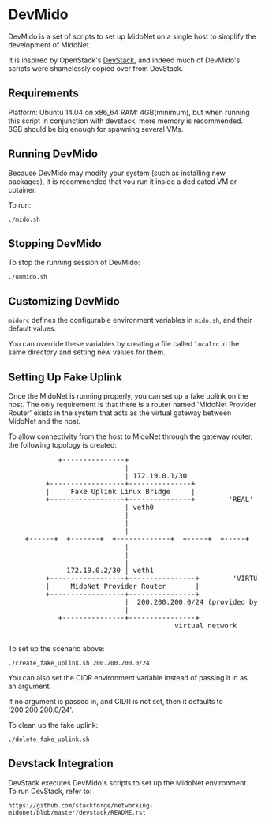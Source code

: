 DevMido
=======

DevMido is a set of scripts to set up MidoNet on a single host to simplify
the development of MidoNet.

It is inspired by OpenStack's
[DevStack](https://github.com/openstack-dev/devstack), and indeed much of
DevMido's scripts were shamelessly copied over from DevStack.


Requirements
------------

Platform: Ubuntu 14.04 on x86_64
RAM: 4GB(minimum), but when running this script in
     conjunction with devstack, more memory is recommended.
     8GB should be big enough for spawning several VMs.


Running DevMido
---------------

Because DevMido may modify your system (such as installing new packages),
it is recommended that you run it inside a dedicated VM or cotainer.

To run:

    ./mido.sh


Stopping DevMido
----------------

To stop the running session of DevMido:

    ./unmido.sh


Customizing DevMido
-------------------

`midorc` defines the configurable environment variables in `mido.sh`, and
their default values.

You can override these variables by creating a file called `localrc` in the
same directory and setting new values for them.


Setting Up Fake Uplink
----------------------

Once the MidoNet is running properly, you can set up a fake uplink on the
host.  The only requirement is that there is a router named
'MidoNet Provider Router' exists in the system that acts as the virtual gateway
between MidoNet and the host.

To allow connectivity from the host to MidoNet through the gateway router,
the following topology is created:

<pre>
            +---------------+
                            |
                            | 172.19.0.1/30
         +------------------+---------------+
         |     Fake Uplink Linux Bridge     |
         +------------------+---------------+        'REAL' WORLD
                            | veth0
                            |
                            |
                            |
    +------+  +-------+  +-------------+  +-----+  +-----+
                            |
                            |
                            |
              172.19.0.2/30 | veth1
         +------------------+----------------+        'VIRTUAL' WORLD
         |     MidoNet Provider Router       |
         +------------------+----------------+
                            |  200.200.200.0/24 (provided by user)
                            |
            +---------------+----------------+
                                        virtual network

</pre>

To set up the scenario above:

    ./create_fake_uplink.sh 200.200.200.0/24

You can also set the CIDR environment variable instead of passing it in as an
argument.

If no argument is passed in, and CIDR is not set, then it defaults to
'200.200.200.0/24'.

To clean up the fake uplink:

    ./delete_fake_uplink.sh


Devstack Integration
--------------------

DevStack executes DevMido's scripts to set up the MidoNet environment.  To run
DevStack, refer to:

    https://github.com/stackforge/networking-midonet/blob/master/devstack/README.rst


